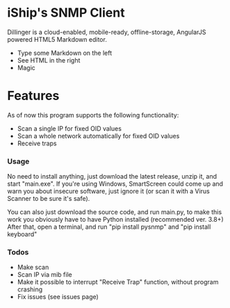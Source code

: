 # iShip's SNMP Client


Dillinger is a cloud-enabled, mobile-ready, offline-storage, AngularJS powered HTML5 Markdown editor.

  - Type some Markdown on the left
  - See HTML in the right
  - Magic

# Features
As of now this program supports the following functionality:
 - Scan a single IP for fixed OID values
 - Scan a whole network automatically for fixed OID values
 - Receive traps

### Usage
No need to install anything, just download the latest release, unzip it, and start "main.exe".
If you're using Windows, SmartScreen could come up and warn you about insecure software, just ignore it (or scan it with a Virus Scanner to be sure it's safe).

You can also just download the source code, and run main.py, to make this work you obviously have to have Python installed (recommended ver. 3.8+)
After that, open a terminal, and run "pip install pysnmp" and "pip install keyboard"

### Todos

 - Make scan
 - Scan IP via mib file
 - Make it possible to interrupt "Receive Trap" function, without program crashing
 - Fix issues (see issues page)


